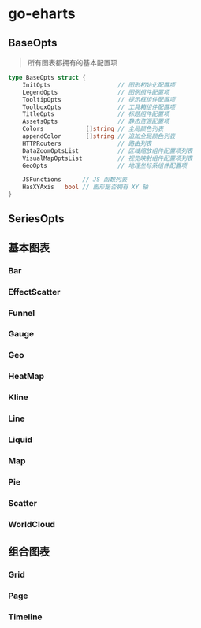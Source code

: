 # go-eharts

## BaseOpts
> 所有图表都拥有的基本配置项
```go
type BaseOpts struct {
    InitOpts                   // 图形初始化配置项
    LegendOpts                 // 图例组件配置项
    TooltipOpts                // 提示框组件配置项
    ToolboxOpts                // 工具箱组件配置项
    TitleOpts                  // 标题组件配置项
    AssetsOpts                 // 静态资源配置项
    Colors            []string // 全局颜色列表
    appendColor       []string // 追加全局颜色列表
    HTTPRouters                // 路由列表
    DataZoomOptsList           // 区域缩放组件配置项列表
    VisualMapOptsList          // 视觉映射组件配置项列表
    GeoOpts                    // 地理坐标系组件配置项

    JSFunctions      // JS 函数列表
    HasXYAxis   bool // 图形是否拥有 XY 轴
}
```

## SeriesOpts

## 基本图表

### Bar

### EffectScatter

### Funnel

### Gauge

### Geo

### HeatMap

### Kline

### Line

### Liquid

### Map

### Pie

### Scatter

### WorldCloud


## 组合图表

### Grid

### Page

### Timeline
